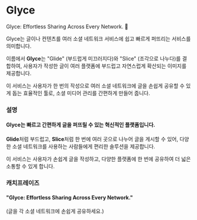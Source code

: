 # Glyce
Glyce: Effortless Sharing Across Every Network. 🔗

Glyce는 글이나 컨텐츠를 여러 소셜 네트워크 서비스에 쉽고 빠르게 퍼뜨리는 서비스를 의미합니다.

이름에서 **Glyce**는 "Glide" (부드럽게 미끄러지다)와 "Slice" (조각으로 나누다)를 결합하여, 사용자가 작성한 글이 여러 플랫폼에 부드럽고 자연스럽게 확산되는 이미지를 제공합니다.

이 서비스는 사용자가 한 번의 작성으로 여러 소셜 네트워크에 글을 손쉽게 공유할 수 있게 돕는 효율적인 툴로, 소셜 미디어 관리를 간편하게 만들어 줍니다.


### 설명
#### Glyce는 빠르고 간편하게 글을 퍼뜨릴 수 있는 혁신적인 플랫폼입니다.

**Glide**처럼 부드럽고, **Slice**처럼 한 번에 여러 곳으로 나누어 글을 게시할 수 있어, 다양한 소셜 네트워크를 사용하는 사람들에게 편리한 솔루션을 제공합니다.

이 서비스는 사용자가 손쉽게 글을 작성하고, 다양한 플랫폼에 한 번에 공유하여 더 넓은 소통할 수 있게 합니다.


### 캐치프레이즈
#### "Glyce: Effortless Sharing Across Every Network."
(글을 각 소셜 네트워크에 손쉽게 공유하세요.)
